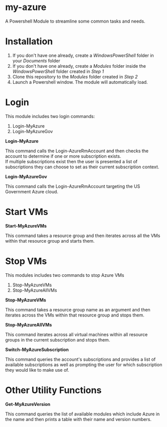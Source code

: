 # my-azure
A Powershell Module to streamline some common tasks and needs.

Installation
========
1. If you don't have one already, create a *WindowsPowerShell* folder in your *Documents* folder
2. If you don't have one already, create a *Modules* folder inside the *WindowsPowerShell* folder created in *Step 1*
3. Clone this repository to the *Modules* folder created in *Step 2*
4. Launch a Powershell window. The module will automatically load.

# Login
This module includes two login commands:
1. Login-MyAzure
2. Login-MyAzureGov

**Login-MyAzure**

This command calls the Login-AzureRmAccount and then checks the account to determine if one or more subscription exists.  
If multiple subscriptions exist then the user is presented a list of subscriptions they can choose to set as their
current subscription context.

**Login-MyAzureGov**

This command calls the Login-AzureRmAccount targeting the US Government Azure cloud.

# Start VMs

**Start-MyAzureVMs**

This command takes a resource group and then iterates across all the VMs within that resource group and starts them.

# Stop VMs
This modules includes two commands to stop Azure VMs
1. Stop-MyAzureVMs
2. Stop-MyAzureAllVMs

**Stop-MyAzureVMs**

This command takes a resource group name as an argument and then iterates across the VMs within that resource group and stops them.

**Stop-MyAzureAllVMs**

This command iterates across all virtual machines within all resource groups in the current subscription and stops them.

**Switch-MyAzureSubscription**

This command queries the account's subscriptions and provides a list of available subscriptions as well as prompting the user for 
which subscription they would like to make use of.

# Other Utility Functions

**Get-MyAzureVersion**

This command queries the list of available modules which include Azure in the name and then prints a table with their name and version numbers.
